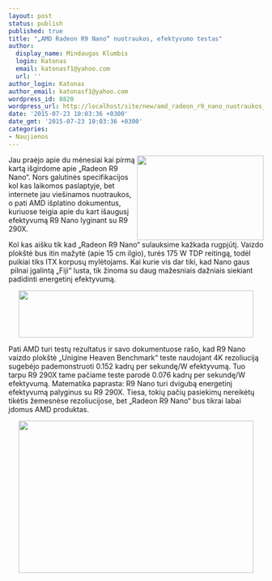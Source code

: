 ```yaml
---
layout: post
status: publish
published: true
title: "„AMD Radeon R9 Nano“ nuotraukos, efektyvumo testas"
author:
  display_name: Mindaugas Klumbis
  login: Katonas
  email: katonasf1@yahoo.com
  url: ''
author_login: Katonas
author_email: katonasf1@yahoo.com
wordpress_id: 8820
wordpress_url: http://localhost/site/new/amd_radeon_r9_nano_nuotraukos_efektyvumo_testas/
date: '2015-07-23 10:03:36 +0300'
date_gmt: '2015-07-23 10:03:36 +0300'
categories:
- Naujienos
---
```

<p>
	<a href="http://technews.lt/userfiles/nano_2-635x424.jpg"><img alt="" src="http://technews.lt/userfiles/nano_2-635x424.jpg" style="width: 250px; height: 167px; float: right;" /></a>Jau praėjo apie du mėnesiai kai pirmą kartą i&scaron;girdome apie &bdquo;Radeon R9 Nano&ldquo;. Nors galutinės specifikacijos kol kas laikomos paslaptyje, bet internete jau vie&scaron;inamos nuotraukos, o pati AMD i&scaron;platino dokumentus, kuriuose teigia apie du kart i&scaron;augusį efektyvumą R9 Nano lyginant su R9 290X.</p>
<p>
	Kol kas ai&scaron;ku tik kad &bdquo;Radeon R9 Nano&ldquo; sulauksime kažkada rugpjūtį. Vaizdo plok&scaron;tė bus itin mažytė (apie 15 cm ilgio), turės 175 W TDP reitingą, todėl puikiai tiks ITX korpusų mylėtojams. Kai kurie vis dar tiki, kad Nano gaus &nbsp;pilnai įgalintą &bdquo;Fiji&ldquo; lusta, tik žinoma su daug mažesniais dažniais siekiant padidinti energetinį efektyvumą.</p>
<p style="text-align: center;">
	<a href="http://technews.lt/userfiles/nano_footnote.jpg"><img alt="" src="http://technews.lt/userfiles/nano_footnote.jpg" style="width: 464px; height: 93px;" /></a></p>
<p>
	Pati AMD turi testų rezultatus ir savo dokumentuose ra&scaron;o, kad R9 Nano vaizdo plok&scaron;tė &bdquo;Unigine Heaven Benchmark&ldquo; teste naudojant 4K rezoliuciją sugebėjo pademonstruoti 0.152 kadrų per sekundę/W efektyvumą. Tuo tarpu R9 290X tame pačiame teste parodė 0.076 kadrų per sekundę/W efektyvumą. Matematika paprasta: R9 Nano turi dvigubą energetinį efektyvumą palyginus su R9 290X. Tiesa, tokių pačių pasiekimų nereikėtų tikėtis žemesnėse rezoliucijose, bet &bdquo;Radeon R9 Nano&ldquo; bus tikrai labai įdomus AMD produktas.</p>
<p style="text-align: center;">
	<a href="http://technews.lt/userfiles/nano_1-635x411.jpg"><img alt="" src="http://technews.lt/userfiles/nano_1-635x411.jpg" style="width: 464px; height: 300px;" /></a></p>
